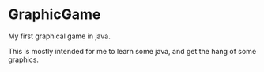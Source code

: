 # GraphicGame
My first graphical game in java.

This is mostly intended for me to learn some java, and get the hang of some graphics.
